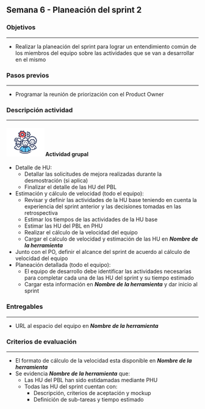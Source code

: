 
## Semana 6 - Planeación del sprint 2

### Objetivos

---
* Realizar la planeación del sprint para lograr un entendimiento común de los miembros del equipo sobre las actividades que se van a desarrollar en el mismo


### Pasos previos

---
* Programar la reunión de priorización con el Product Owner


### Descripción actividad

---
#### ![](./../../assets/images/grupo.png) Actividad grupal

* Detalle de HU:
  * Detallar las solicitudes de mejora realizadas durante la desmostración (si aplica)
  * Finalizar el detalle de las HU del PBL
* Estimación y cálculo de velocidad (todo el equipo):
  * Revisar y definir las actividades de la HU base teniendo en cuenta la experiencia del sprint anterior y las decisiones tomadas en las retrospectiva
  * Estimar los tiempos de las actividades de la HU base
  * Estimar las HU del PBL en PHU
  * Realizar el cálculo de la velocidad del equipo
  * Cargar el calculo de velocidad y estimación de las HU en **_Nombre de la herramienta_**
* Junto con el PO, definir el alcance del sprint de acuerdo al cálculo de velocidad del equipo
* Planeación detallada (todo el equipo):
  * El equipo de desarrollo debe identificar las actividades necesarias para completar cada una de las HU del sprint y su tiempo estimado
  * Cargar esta información en **_Nombre de la herramienta_** y dar inicio al sprint

### Entregables
---
* URL al espacio del equipo en **_Nombre de la herramienta_**
 

### Criterios de evaluación

---
* El formato de cálculo de la velocidad esta disponible en **_Nombre de la herramienta_**
* Se evidencia **_Nombre de la herramienta_** que:
  * Las HU del PBL han sido estidamadas mediante PHU
  * Todas las HU del sprint cuentan con:
    * Descripción, criterios de aceptación y mockup
    * Definición de sub-tareas y tiempo estimado
